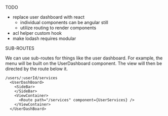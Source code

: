 TODO

- replace user dashboard with react
  - individual components can be angular still
  - utilize routing to render components
- acl helper custom hook
- make lodash requires modular

SUB-ROUTES

We can use sub-routes for things like the user dashboard. For example, the menu will be built on the UserDashboard component. The view will then be directed by the route below it.

```
/users/:userId/services
  <UserDashBoard>
    <SideBar>
    </SideBar>
    <ViewContainer>
      <Route path="/services" component={UserServices} />
    </ViewContainer>
  </UserDashBoard>
```
